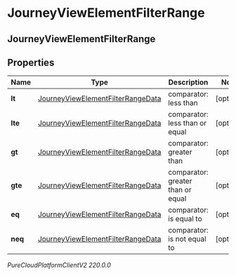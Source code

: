 # JourneyViewElementFilterRange

## JourneyViewElementFilterRange

## Properties

|Name | Type | Description | Notes|
|------------ | ------------- | ------------- | -------------|
| **lt** | [JourneyViewElementFilterRangeData](JourneyViewElementFilterRangeData) | comparator: less than | [optional] |
| **lte** | [JourneyViewElementFilterRangeData](JourneyViewElementFilterRangeData) | comparator: less than or equal | [optional] |
| **gt** | [JourneyViewElementFilterRangeData](JourneyViewElementFilterRangeData) | comparator: greater than | [optional] |
| **gte** | [JourneyViewElementFilterRangeData](JourneyViewElementFilterRangeData) | comparator: greater than or equal | [optional] |
| **eq** | [JourneyViewElementFilterRangeData](JourneyViewElementFilterRangeData) | comparator: is equal to | [optional] |
| **neq** | [JourneyViewElementFilterRangeData](JourneyViewElementFilterRangeData) | comparator: is not equal to | [optional] |



_PureCloudPlatformClientV2 220.0.0_
